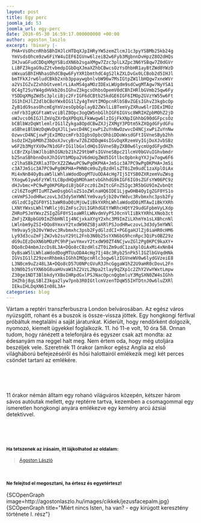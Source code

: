 ```yaml
---
layout: post
title: Egy perc
joomla_id: 53
joomla_url: egy-perc
date: 2016-05-30 16:59:17.000000000 +00:00
author: agoston_laszlo
excerpt: !binary |-
  PHA+VsOhcnRhbSBhIHJlcHTDqXJpIHRyYW5zemZlcmJ1c3pyYSBMb25kb24g
  YmVsdsOhcm9zw6FiYW4uIEF6IGVnw6lzeiB2w6Fyb3MgbnnDvHpzZ8O2dHQs
  IHJvaGFudCDDqXMgYSBidXN6b2sgaXMgw7Zzc3plLXZpc3N6YSBqw7Z0dGVr
  LiBFZ3kgaG9uZ2tvbmdpIGbDqXJmaXZhbCBwcsOzYsOhbHR1ayBtZWd0YWzD
  oWxuaSBhIHNhasOhdCBqw6FyYXR1bmthdC4gS2lkZXLDvGx0LCBob2d5IHJl
  bmTFkXJrw6ludCBkb2xnb3ppaywgbnlvbW96w7MsIGtpZW1lbHQgw7xneWVr
  a2VsIGZvZ2xhbGtvemlrLiAxMS4gaMOzIDExLWUgdm9sdCwgMTAgw7NyYSA1
  OC4gT25uYW4gdHVkb20sIGhvZ3kgcsOhbsOpemV0dCBhIHRlbGVmb25qw6Fy
  YSDDqXMgZWd5c3plciBjc2FrIGF6dCBtb25kdGE6IGF6IMOpZGVzYW55w6Ft
  IG1hIHJlZ2dlbCBoYWx0IG1lZy4gTmVtIMOpcnRlbSBvZGEsIGhvZ3kgbcOp
  ZyB1dG9sasOhcmEgYmVzesOpbGplayB2ZWxlLiBTemVyZXRuw6lrIDExIMOz
  cmFrb3IgKGFtaWtvciBlZ8Opc3ogQW5nbGlhIGF6IGVsc8WRIHZpbMOhZ2jD
  oWJvcsO6IGJlZmVqZXrDqXPDqXLFkWwgw6lzIGjFkXNpIGhhbG90dGFpcsOz
  bCBlbWzDqWtlemlrIG1lZykga8OpdCBwZXJjZXMgY3PDtm5kZXQgdGFydGFu
  aSBheiBlbWzDqWvDqXJlLjwvcD4NCjxwPiZuYnNwOzwvcD4NCjxwPiZuYnNw
  OzwvcD4NCjxwPjExIMOzcmFrb3IgbsOpbcOhbiDDoWxsdGFtIGVneSByb2hh
  bsOzIHZpbMOhZ3bDoXJvcyBrw7Z6ZXDDqW4sIGvDqXRzemVyIGjDoXJvbSBz
  w6F2b3MgYXV0w7N1dGFrIG1lbGxldHQsIGVneSByZXB0w6lycmUgdGFydHZh
  LCBrZXplbWJlbiBhIGNzb21hZ29tbWFsIGVneSBpc21lcmV0bGVuIGhvbmdr
  b25naSBhbnnDoXJhIGVtbMOpa2V6dmUgZWd5IGtlbcOpbnkgYXJjw7ogw6F6
  c2lhaSBkZXRla3TDrXZ2ZWwuPC9wPg0KPHA+Jm5ic3A7PC9wPg0KPHA+Jm5i
  c3A7Jm5ic3A7PC9wPg0KPHA+PHN0cm9uZyBzdHlsZT0iZm9udC1zaXplOiAx
  Mi4xNnB4OyBsaW5lLWhlaWdodDogMTUuODA4cHg7Ij5IYSB0ZXRzemVuZWsg
  YXogw61yw6FzYWltLCBpdHQgbMOhamtvbGhhdG9kIGF6IG9sZGFsYW06PC9z
  dHJvbmc+PC9wPg0KPGRpdiBjbGFzcz0iZmItcGFnZSIgc3R5bGU9ImZvbnQt
  c2l6ZTogMTIuMTZweDsgbGluZS1oZWlnaHQ6IDE1LjgwOHB4OyIgZGF0YS1o
  cmVmPSJodHRwczovL3d3dy5mYWNlYm9vay5jb20vYWdvc3Rvbmxhc3psb2Fy
  dGlzdCIgZGF0YS13aWR0aD0iMjUwIiBkYXRhLWhlaWdodD0iMTAwIiBkYXRh
  LXNtYWxsLWhlYWRlcj0iZmFsc2UiIGRhdGEtYWRhcHQtY29udGFpbmVyLXdp
  ZHRoPSJmYWxzZSIgZGF0YS1oaWRlLWNvdmVyPSJ0cnVlIiBkYXRhLXNob3ct
  ZmFjZXBpbGU9ImZhbHNlIj4NCjxkaXYgY2xhc3M9ImZiLXhmYm1sLXBhcnNl
  LWlnbm9yZSI+DQo8YmxvY2txdW90ZSBjaXRlPSJodHRwczovL3d3dy5mYWNl
  Ym9vay5jb20vYWdvc3Rvbmxhc3psb2FydGlzdCI+PGEgaHJlZj0iaHR0cHM6
  Ly93d3cuZmFjZWJvb2suY29tL2Fnb3N0b25sYXN6bG9hcnRpc3QiPsOBZ29z
  dG9uIEzDoXN6bMOzPC9hPjwvYmxvY2txdW90ZT4NCjwvZGl2Pg0KPC9kaXY+
  DQo8cD4mbmJzcDs8L3A+DQo8cCBzdHlsZT0iZm9udC1zaXplOiAxMi4xNnB4
  OyBsaW5lLWhlaWdodDogMTUuODA4cHg7Ij48c3Ryb25nPk5lIGZlbGVqdHNk
  IGVsIG1lZ29zenRhbmksIGhhIMOpcnRlc3ogw6lzIGVneWV0w6lydGVzeiE8
  L3N0cm9uZz48L3A+DQo8cD57U0NPcGVuR3JhcGggaW1hZ2U9aHR0cDovL2Fn
  b3N0b25sYXN6bG8uaHUvaW1hZ2VzL2Npa2tlay9qZXp1c2ZhY2VwYWxtLmpw
  Z30ge1NDT3BlbkdyYXBoIHRpdGxlPSJNacOpcnQgbmluY3MgSXN0ZW4sIGhh
  IHZhbj8gLSBlZ3kga2lyw7pnb3R0IGtlcmVzenTDqW55IHTDtnJ0w6luZXRl
  IEkuIHLDqXN6In08L3A+
categories: blog
---
```

<p>Vártam a reptéri transzferbuszra London belvárosában. Az egész város nyüzsgött, rohant és a buszok is össze-vissza jöttek. Egy hongkongi férfival próbáltuk megtalálni a saját járatunkat. Kiderült, hogy rendőrként dolgozik, nyomozó, kiemelt ügyekkel foglalkozik. 11. hó 11-e volt, 10 óra 58. Onnan tudom, hogy ránézett a telefonjára és egyszer csak azt mondta: az édesanyám ma reggel halt meg. Nem értem oda, hogy még utoljára beszéljek vele. Szeretnék 11 órakor (amikor egész Anglia az első világháború befejezéséről és hősi halottairól emlékezik meg) két perces csöndet tartani az emlékére.</p>
<p>&nbsp;</p>
<p>&nbsp;</p>
<p>11 órakor némán álltam egy rohanó világváros közepén, kétszer három sávos autóutak mellett, egy reptérre tartva, kezemben a csomagommal egy ismeretlen hongkongi anyára emlékezve egy kemény arcú ázsiai detektívvel.</p>
<p>&nbsp;</p>
<p>&nbsp;&nbsp;</p>
<p><strong style="font-size: 12.16px; line-height: 15.808px;">Ha tetszenek az írásaim, itt lájkolhatod az oldalam:</strong></p>
<div class="fb-page" style="font-size: 12.16px; line-height: 15.808px;" data-href="https://www.facebook.com/agostonlaszloartist" data-width="250" data-height="100" data-small-header="false" data-adapt-container-width="false" data-hide-cover="true" data-show-facepile="false">
<div class="fb-xfbml-parse-ignore">
<blockquote cite="https://www.facebook.com/agostonlaszloartist"><a href="https://www.facebook.com/agostonlaszloartist">Ágoston László</a></blockquote>
</div>
</div>
<p>&nbsp;</p>
<p style="font-size: 12.16px; line-height: 15.808px;"><strong>Ne felejtsd el megosztani, ha értesz és egyetértesz!</strong></p>
<p>{SCOpenGraph image=http://agostonlaszlo.hu/images/cikkek/jezusfacepalm.jpg} {SCOpenGraph title="Miért nincs Isten, ha van? - egy kirúgott keresztény története I. rész"}</p>
